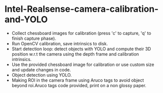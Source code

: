 # Intel-Realsense-camera-calibration-and-YOLO
- Collect chessboard images for calibration (press 'c' to capture, 'q' to finish capture phase).
- Run OpenCV calibration, save intrinsics to disk.
- Start detection loop: detect objects with YOLO and compute their 3D position w.r.t the camera
  using the depth frame and calibration intrinsics.
- Use the provided chessboard image for calibration or use custom size and update changes in code.
- Object detection using YOLO.
- Making ROI in the camera frame using Aruco tags to avoid object beyond roi.Aruco tags code provided, print on a non glossy paper.
